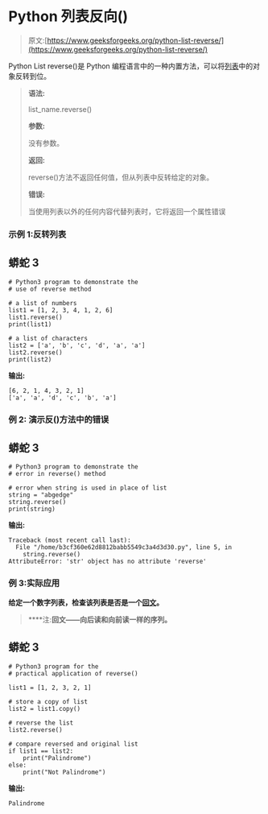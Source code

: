 # Python 列表反向()

> 原文:[https://www.geeksforgeeks.org/python-list-reverse/](https://www.geeksforgeeks.org/python-list-reverse/)

Python List reverse()是 Python 编程语言中的一种内置方法，可以将[列表](https://www.geeksforgeeks.org/python-list/)中的对象反转到位。

> **语法:**
> 
> list_name.reverse()
> 
> **参数:**
> 
> 没有参数。
> 
> **返回:**
> 
> reverse()方法不返回任何值，但从列表中反转给定的对象。
> 
> **错误:**
> 
> 当使用列表以外的任何内容代替列表时，它将返回一个属性错误

### 示例 1:反转列表

## 蟒蛇 3

```
# Python3 program to demonstrate the
# use of reverse method

# a list of numbers
list1 = [1, 2, 3, 4, 1, 2, 6]
list1.reverse()
print(list1)

# a list of characters
list2 = ['a', 'b', 'c', 'd', 'a', 'a']
list2.reverse()
print(list2)
```

**输出:**

```
[6, 2, 1, 4, 3, 2, 1]
['a', 'a', 'd', 'c', 'b', 'a']
```

### **例 2:** 演示**反()方法**中的错误

## **蟒蛇 3**

```
# Python3 program to demonstrate the
# error in reverse() method

# error when string is used in place of list
string = "abgedge"
string.reverse()
print(string)
```

****输出:****

```
Traceback (most recent call last):
  File "/home/b3cf360e62d8812babb5549c3a4d3d30.py", line 5, in 
    string.reverse() 
AttributeError: 'str' object has no attribute 'reverse' 
```

### ****例 3:实际应用****

**给定一个数字列表，检查该列表是否是一个[回文](https://www.geeksforgeeks.org/c-program-check-given-string-palindrome/)。**

> ****注:**回文——向后读和向前读一样的序列。**

## **蟒蛇 3**

```
# Python3 program for the
# practical application of reverse()

list1 = [1, 2, 3, 2, 1]

# store a copy of list
list2 = list1.copy() 

# reverse the list
list2.reverse()

# compare reversed and original list
if list1 == list2:
    print("Palindrome")
else:
    print("Not Palindrome")
```

****输出:****

```
Palindrome
```